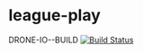 # league-play


DRONE-IO--BUILD
[![Build Status](https://drone.io/github.com/joe-l-bright/league-play/status.png)](https://drone.io/github.com/joe-l-bright/league-play/latest)
